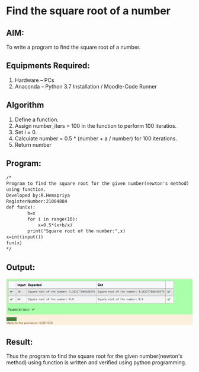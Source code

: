 # Find the square root of a number

## AIM:
To write a program to find the square root of a number.

## Equipments Required:
1. Hardware – PCs
2. Anaconda – Python 3.7 Installation / Moodle-Code Runner

## Algorithm
1. Define a function.
2. Assign number_iters = 100 in the function to perform 100 iteratios.
3. Set i = 0.
4. Calculate  number = 0.5 * (number + a / number) for 100 iterations.
5. Return number

## Program:
```
/*
Program to find the square root for the given number(newton's method) using function.
Developed by:R.Hemapriya 
RegisterNumber:21004884
def fun(x):
        b=x
        for i in range(10):
            x=0.5*(x+b/x)
        print("Square root of the number:",x)
x=int(input())
fun(x)  
*/
```

## Output:
![square root of a number](ss1.png)


## Result:
Thus the program to find the square root for the given number(newton's method) using function is written and verified using python programming.
